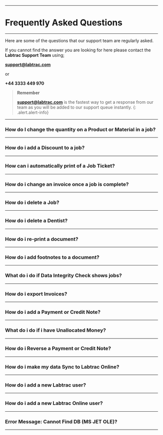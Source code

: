 - - -

# Frequently Asked Questions

- - -

Here are some of the questions that our support team are regularly asked.

If you cannot find the answer you are looking for here please contact the **Labtrac Support Team** using;

**support@labtrac.com**

or

**+44 3333 449 970**

>**Remember**
>
>**support@labtrac.com** is the fastest way to get a response from our team as you will be added to our support queue instantly. {: .alert.alert-info}

- - -

### How do I change the quantity on a Product or Material in a job?

- - -

### How do i add a Discount to a job?

- - - 

### How can i automatically print of a Job Ticket?

- - - 

### How do i change an invoice once a job is complete?

- - - 

### How do i delete a Job?

- - -

### How do i delete a Dentist?

- - -

### How do i re-print a document?

- - -

### How do i add footnotes to a document?

- - -

### What do i do if Data Integrity Check shows jobs?

- - - 

### How do i export Invoices?

- - -

### How do i add a Payment or Credit Note?

- - - 

### What do i do if i have Unallocated Money?

- - -

### How do i Reverse a Payment or Credit Note?

- - -

### How do i make my data Sync to Labtrac Online?

- - -

### How do i add a new Labtrac user?

- - -

### How do i add a new Labtrac Online user?

- - - 

### Error Message: Cannot Find DB (MS JET OLE)?

- - -

